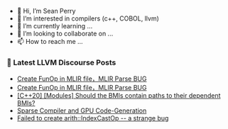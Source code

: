 - 👋 Hi, I’m Sean Perry
- 👀 I’m interested in compilers (c++, COBOL, llvm)
- 🌱 I’m currently learning ...
- 💞️ I’m looking to collaborate on ...
- 📫 How to reach me ...

<!---
s66perry/s66perry is a ✨ special ✨ repository because its `README.md` (this file) appears on your GitHub profile.
You can click the Preview link to take a look at your changes.
--->
### 📕 Latest LLVM Discourse Posts

<!-- DISCOURSE-LLVM:START -->
- [Create FunOp in MLIR file，MLIR Parse BUG](https://discourse.llvm.org/t/create-funop-in-mlir-file-mlir-parse-bug/70423#post_2)
- [Create FunOp in MLIR file，MLIR Parse BUG](https://discourse.llvm.org/t/create-funop-in-mlir-file-mlir-parse-bug/70423#post_1)
- [[C++20] [Modules] Should the BMIs contain paths to their dependent BMIs?](https://discourse.llvm.org/t/c-20-modules-should-the-bmis-contain-paths-to-their-dependent-bmis/70422#post_1)
- [Sparse Compiler and GPU Code-Generation](https://discourse.llvm.org/t/sparse-compiler-and-gpu-code-generation/69786#post_2)
- [Failed to create arith::IndexCastOp -- a strange bug](https://discourse.llvm.org/t/failed-to-create-arith-indexcastop-a-strange-bug/70372#post_2)
<!-- DISCOURSE-LLVM:END -->
